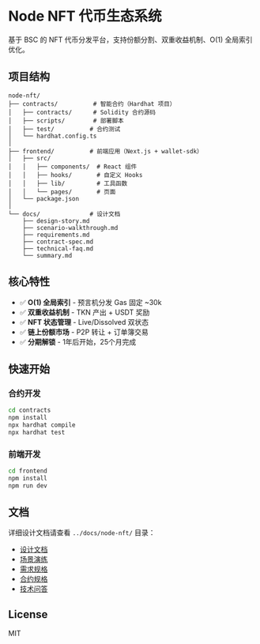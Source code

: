 # Node NFT 代币生态系统

基于 BSC 的 NFT 代币分发平台，支持份额分割、双重收益机制、O(1) 全局索引优化。

## 项目结构

```
node-nft/
├── contracts/          # 智能合约（Hardhat 项目）
│   ├── contracts/      # Solidity 合约源码
│   ├── scripts/        # 部署脚本
│   ├── test/          # 合约测试
│   └── hardhat.config.ts
│
├── frontend/          # 前端应用（Next.js + wallet-sdk）
│   ├── src/
│   │   ├── components/  # React 组件
│   │   ├── hooks/       # 自定义 Hooks
│   │   ├── lib/         # 工具函数
│   │   └── pages/       # 页面
│   └── package.json
│
└── docs/              # 设计文档
    ├── design-story.md
    ├── scenario-walkthrough.md
    ├── requirements.md
    ├── contract-spec.md
    ├── technical-faq.md
    └── summary.md
```

## 核心特性

- ✅ **O(1) 全局索引** - 预言机分发 Gas 固定 ~30k
- ✅ **双重收益机制** - TKN 产出 + USDT 奖励
- ✅ **NFT 状态管理** - Live/Dissolved 双状态
- ✅ **链上份额市场** - P2P 转让 + 订单簿交易
- ✅ **分期解锁** - 1年后开始，25个月完成

## 快速开始

### 合约开发

```bash
cd contracts
npm install
npx hardhat compile
npx hardhat test
```

### 前端开发

```bash
cd frontend
npm install
npm run dev
```

## 文档

详细设计文档请查看 `../docs/node-nft/` 目录：
- [设计文档](../docs/node-nft/design-story.md)
- [场景演练](../docs/node-nft/scenario-walkthrough.md)
- [需求规格](../docs/node-nft/requirements.md)
- [合约规格](../docs/node-nft/contract-spec.md)
- [技术问答](../docs/node-nft/technical-faq.md)

## License

MIT

